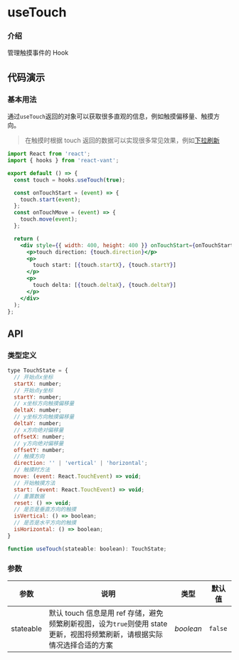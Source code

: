 # useTouch

### 介绍

管理触摸事件的 Hook

## 代码演示

### 基本用法

通过`useTouch`返回的对象可以获取很多直观的信息，例如触摸偏移量、触摸方向。

> 在触摸时根据 touch 返回的数据可以实现很多常见效果，例如[下拉刷新](https://github.com/3lang3/react-vant/blob/main/packages/react-vant/src/pull-refresh/PullRefresh.tsx#L145-L168)

```jsx
import React from 'react';
import { hooks } from 'react-vant';

export default () => {
  const touch = hooks.useTouch(true);

  const onTouchStart = (event) => {
    touch.start(event);
  };
  const onTouchMove = (event) => {
    touch.move(event);
  };

  return (
    <div style={{ width: 400, height: 400 }} onTouchStart={onTouchStart} onTouchMove={onTouchMove}>
      <p>touch direction: {touch.direction}</p>
      <p>
        touch start: [{touch.startX}, {touch.startY}]
      </p>
      <p>
        touch delta: [{touch.deltaX}, {touch.deltaY}]
      </p>
    </div>
  );
};
```

## API

### 类型定义

```js
type TouchState = {
  // 开始点x坐标
  startX: number;
  // 开始点y坐标
  startY: number;
  // x坐标方向触摸偏移量
  deltaX: number;
  // y坐标方向触摸偏移量
  deltaY: number;
  // x方向绝对偏移量
  offsetX: number;
  // y方向绝对偏移量
  offsetY: number;
  // 触摸方向
  direction: '' | 'vertical' | 'horizontal';
  // 触摸时方法
  move: (event: React.TouchEvent) => void;
  // 开始触摸方法
  start: (event: React.TouchEvent) => void;
  // 重置数据
  reset: () => void;
  // 是否是垂直方向的触摸
  isVertical: () => boolean;
  // 是否是水平方向的触摸
  isHorizontal: () => boolean;
}

function useTouch(stateable: boolean): TouchState;
```

### 参数

| 参数 | 说明 | 类型 | 默认值 |
| --- | --- | --- | --- |
| stateable | 默认 touch 信息是用 ref 存储，避免频繁刷新视图，设为`true`则使用 state 更新，视图将频繁刷新，请根据实际情况选择合适的方案 | _boolean_ | `false` |
